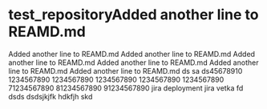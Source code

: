 # test_repositoryAdded another line to REAMD.md
Added another line to REAMD.md
Added another line to REAMD.md
Added another line to REAMD.md
Added another line to REAMD.md
Added another line to REAMD.md
Added another line to REAMD.md
ds
sa
ds45678910
1234567890
1234567890
1234567890
1234567890
1234567890
71234567890
81234567890
91234567890
jira deployment
jira vetka
fd
dsds
dsdsjkjfk hdkfjh skd